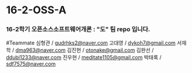 # 16-2-OSS-A

### 16-2학기 오픈소스소프트웨어개론 : "도" 팀 repo 입니다.

#Teammate
 심형관 / gudrhks2@naver.com
 고대영 / dykoh7@gmail.com
 서재학 / dma963@naver.com
 김진현 / otonake@gmail.com
 김완선 / ddubi1233@naver.com
 진우현 / meditate1105@gmail.com
 박태록 / sdf7575@naver.com
